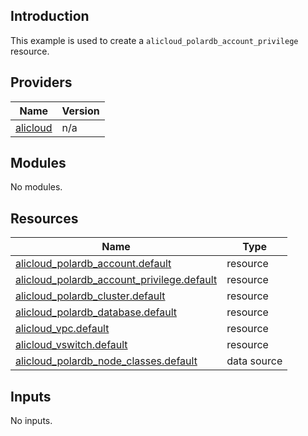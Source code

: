 ## Introduction

This example is used to create a `alicloud_polardb_account_privilege` resource.

<!-- BEGIN_TF_DOCS -->
## Providers

| Name | Version |
|------|---------|
| <a name="provider_alicloud"></a> [alicloud](#provider\_alicloud) | n/a |

## Modules

No modules.

## Resources

| Name | Type |
|------|------|
| [alicloud_polardb_account.default](https://registry.terraform.io/providers/aliyun/alicloud/latest/docs/resources/polardb_account) | resource |
| [alicloud_polardb_account_privilege.default](https://registry.terraform.io/providers/aliyun/alicloud/latest/docs/resources/polardb_account_privilege) | resource |
| [alicloud_polardb_cluster.default](https://registry.terraform.io/providers/aliyun/alicloud/latest/docs/resources/polardb_cluster) | resource |
| [alicloud_polardb_database.default](https://registry.terraform.io/providers/aliyun/alicloud/latest/docs/resources/polardb_database) | resource |
| [alicloud_vpc.default](https://registry.terraform.io/providers/aliyun/alicloud/latest/docs/resources/vpc) | resource |
| [alicloud_vswitch.default](https://registry.terraform.io/providers/aliyun/alicloud/latest/docs/resources/vswitch) | resource |
| [alicloud_polardb_node_classes.default](https://registry.terraform.io/providers/aliyun/alicloud/latest/docs/data-sources/polardb_node_classes) | data source |

## Inputs

No inputs.
<!-- END_TF_DOCS -->    